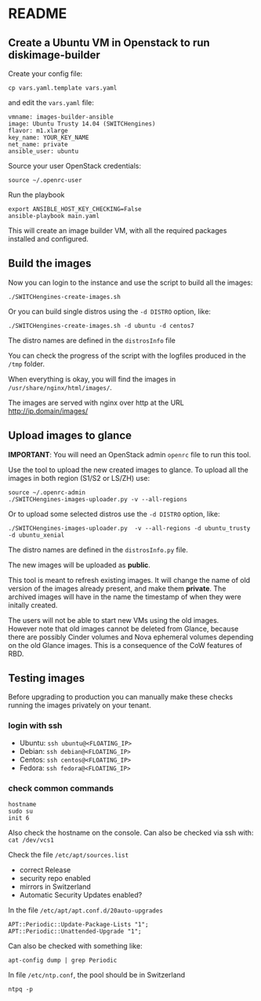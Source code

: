 # README

## Create a Ubuntu VM in Openstack to run diskimage-builder

Create your config file:

    cp vars.yaml.template vars.yaml

and edit the `vars.yaml` file:

    vmname: images-builder-ansible
    image: Ubuntu Trusty 14.04 (SWITCHengines)
    flavor: m1.xlarge
    key_name: YOUR_KEY_NAME
    net_name: private
    ansible_user: ubuntu

Source your user OpenStack credentials:

    source ~/.openrc-user

Run the playbook

    export ANSIBLE_HOST_KEY_CHECKING=False
    ansible-playbook main.yaml

This will create an image builder VM, with all the required packages installed 
and configured.

## Build the images

Now you can login to the instance and use the script to build all the images:

    ./SWITCHengines-create-images.sh

Or you can build single distros using the `-d DISTRO` option, like:

    ./SWITCHengines-create-images.sh -d ubuntu -d centos7

The distro names are defined in the `distrosInfo` file

You can check the progress of the script with the logfiles produced in
the `/tmp` folder.

When everything is okay, you will find the images in
`/usr/share/nginx/html/images/`.

The images are served with nginx over http at the URL
http://ip.domain/images/

## Upload images to glance

**IMPORTANT**: You will need an OpenStack admin `openrc` file to run this tool.

Use the tool to upload the new created images to glance. To 
upload all the images in both region (S1/S2 or LS/ZH) use:

    source ~/.openrc-admin
    ./SWITCHengines-images-uploader.py -v --all-regions

Or to upload some selected distros use the `-d DISTRO` option, like:

    ./SWITCHengines-images-uploader.py  -v --all-regions -d ubuntu_trusty -d ubuntu_xenial

The distro names are defined in the `distrosInfo.py` file.

The new images will be uploaded as **public**.

This tool is meant to refresh existing images.  It will change the
name of old version of the images already present, and make them
**private**.  The archived images will have in the name the timestamp of
when they were initally created.  

The users will not be able to start new VMs using the old images.  
However note that old images cannot be deleted from Glance, 
because there are possibly Cinder volumes and Nova ephemeral volumes
depending on the old Glance images. This is a consequence of the 
CoW features of RBD.

## Testing images

Before upgrading to production you can manually make these checks
running the images privately on your tenant.

### login with ssh

 * Ubuntu: `ssh ubuntu@<FLOATING_IP>`
 * Debian: `ssh debian@<FLOATING_IP>`
 * Centos: `ssh centos@<FLOATING_IP>`
 * Fedora: `ssh fedora@<FLOATING_IP>`

### check common commands

    hostname
    sudo su
    init 6

Also check the hostname on the console.  Can also be checked via ssh
with: `cat /dev/vcs1`

Check  the file `/etc/apt/sources.list`

 * correct Release
 * security repo enabled
 * mirrors in Switzerland
 * Automatic Security Updates enabled?

In the file `/etc/apt/apt.conf.d/20auto-upgrades`

    APT::Periodic::Update-Package-Lists "1";
    APT::Periodic::Unattended-Upgrade "1";

Can also be checked with something like:

    apt-config dump | grep Periodic

In file `/etc/ntp.conf`, the pool should be in Switzerland

    ntpq -p
